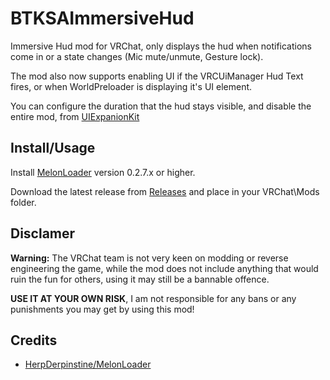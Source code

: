 # BTKSAImmersiveHud
Immersive Hud mod for VRChat, only displays the hud when notifications come in or a state changes (Mic mute/unmute, Gesture lock).

The mod also now supports enabling UI if the VRCUiManager Hud Text fires, or when WorldPreloader is displaying it's UI element.

You can configure the duration that the hud stays visible, and disable the entire mod, from [UIExpanionKit](https://github.com/knah/VRCMods)

## Install/Usage
Install [MelonLoader](https://github.com/HerpDerpinstine/MelonLoader) version 0.2.7.x or higher.

Download the latest release from [Releases](https://github.com/ddakebono/BTKSAGestureMod/releases) and place in your VRChat\Mods folder.

## Disclamer
**Warning:** The VRChat team is not very keen on modding or reverse engineering the game, while the mod does not include anything that would ruin the fun for others, using it may still be a bannable offence.

**USE IT AT YOUR OWN RISK**, I am not responsible for any bans or any punishments you may get by using this mod!

## Credits
* [HerpDerpinstine/MelonLoader](https://github.com/HerpDerpinstine/MelonLoader)
